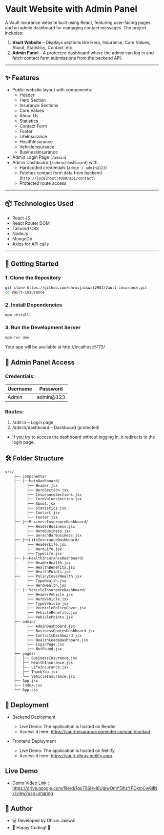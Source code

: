 # Vault Website with Admin Panel

A Vault insurance website built using React, featuring user-facing pages and an admin dashboard for managing contact messages. The project includes:

1. **Vault Website** – Displays sections like Hero, Insurance, Core Values, About, Statistics, Contact, etc.
2. **Admin Panel** – A protected dashboard where the admin can log in and fetch contact form submissions from the backend API.

---

## ✨ Features

- Public website layout with components:
  - Header
  - Hero Section
  - Insurance Sections
  - Core Values
  - About Us
  - Statistics
  - Contact Form
  - Footer
  - LifeInsurance
  - HealthInsurance
  - VehicleInsurance
  - BusinessInsurance
- Admin Login Page (`/admin`)
- Admin Dashboard (`/admin/dashboard`) with:
  - Hardcoded credentials (`Admin / admin@123`)
  - Fetches contact form data from backend (`http://localhost:4000/api/contact`)
  - Protected route access

---

## 📦 Technologies Used

- React JS
- React Router DOM
- Tailwind CSS
- NodeJs
- MongoDb
- Axios for API calls

---

## 🚀 Getting Started

### 1. Clone the Repository

```bash
git clone https://github.com/dhruvjaiswal2981/Vault-insurance.git
cd Vault-insurance
```

### 2. Install Dependencies

```bash
npm install
```

### 3. Run the Development Server
```bash
npm run dev
```
Your app will be available at http://localhost:5173/ 

## 🔐 Admin Panel Access

### Credentials:

| Username | Password   |
| -------- | ---------- |
| Admin    | admin@123 |

### Routes:

1. /admin – Login page
2. /admin/dashboard – Dashboard (protected)

- If you try to access the dashboard without logging in, it redirects to the login page.

## 🛠 Folder Structure

```bash
src/
    ├── components/
    ├── ├──MainDashboard/
    │     ├── Header.jsx
    │     ├── HeroSection.jsx
    │     ├── InsuranceSections.jsx
    │     ├── CoreValuesSection.jsx
    │     ├── About.jsx
    │     ├── Statistics.jsx
    │     ├── Contact.jsx
    │     └── Footer.jsx
    ├── ├──BusinessInsuranceDashboard/
    │     ├── HeaderBusiness.jsx
    │     ├── HeroBusiness.jsx
    │     ├── SerachBarBusiness.jsx
    ├── ├──LifeInsuranceDashboard/
    │     ├── HeaderLife.jsx
    │     ├── HeroLife.jsx
    │     ├── TypeLife.jsx
    ├── ├──HealthInsuranceDashboard/
    │     ├── HeaderHealth.jsx
    │     ├── HealthBenefits.jsx
    │     ├── HealthPoints.jsx
    ├──   ├── PolicyCoverHealth.jsx 
    │     ├── TypeHealth.jsx
    │     ├── HeroHealth.jsx
    ├── ├──VehicleInsuranceDashboard/
    │     ├── HeaderVehicle.jsx
    │     ├── HeroVehicle.jsx
    │     ├── TypeVehicle.jsx
    |     ├── VechiclePolicyCover.jsx
    │     ├── VehicleBenefits.jsx
    │     ├── VehiclePoints.jsx
    ├── admin/
    │     ├── AdminDashboard.jsx
    │     ├── BusinessQuotesDashboard.jsx
    │     ├── ContactsDashboard.jsx
    |     ├── HealthLeadsDashboard.jsx
    │     ├── LoginPage.jsx
    │     ├── NotFound.jsx
    ├── pages/
    │   ├── BusinessInsurance.jsx
    │   ├── HealthInsurance.jsx
    │   ├── LifeInsurance.jsx
    │   ├── ThankYou.jsx
    │   └── VehicleInsurance.jsx
    ├── App.jsx
    ├── index.jsx
    └── App.css
```

## 🚀 Deployment

- Backend Deployment
    - Live Demo: The application is hosted on Render
    - Access it here: https://vault-insurance.onrender.com/api/contact

- Frontend Deployment
    - Live Demo: The application is hosted on Netlify.
    - Access it here: https://vault-dhruv.netlify.app/

## Live Demo
- Demo Video Link : https://drive.google.com/file/d/1go70SHkI6UgiwOmY5lhzYPDkmCw6lINx/view?usp=sharing

## 📌 Author

- 💻 Developed by Dhruv Jaiswal
- 🚀 Happy Coding! 🎉


